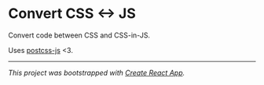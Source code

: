 # Convert CSS <-> JS

Convert code between CSS and CSS-in-JS.

Uses [postcss-js](https://github.com/postcss/postcss-js) <3.

---

_This project was bootstrapped with [Create React App](https://github.com/facebookincubator/create-react-app)._